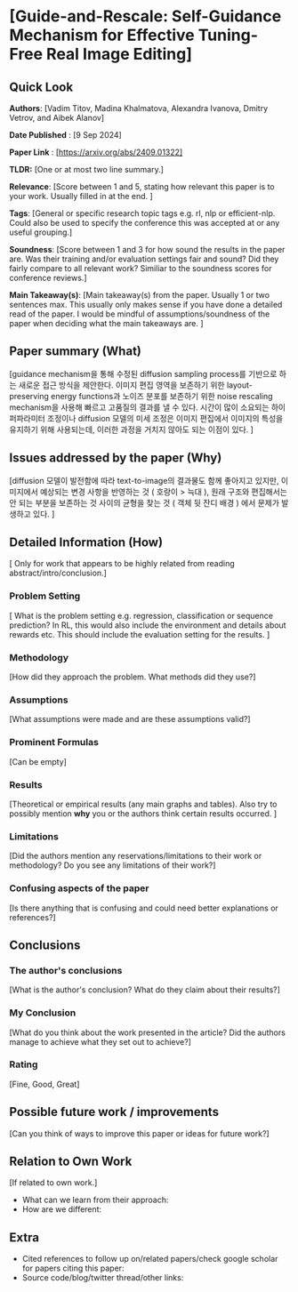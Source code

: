 # [Guide-and-Rescale: Self-Guidance Mechanism for Effective Tuning-Free Real Image Editing]
## Quick Look

**Authors**: [Vadim Titov, Madina Khalmatova, Alexandra Ivanova, Dmitry Vetrov, and Aibek Alanov]

**Date Published** : [9 Sep 2024]

**Paper Link** : [https://arxiv.org/abs/2409.01322]

**TLDR:** [One or at most two line summary.] 

**Relevance**: [Score between 1 and 5, stating how relevant this paper is to your work. Usually filled in at the end. ]

**Tags**: [General or specific research topic tags e.g. rl, nlp or efficient-nlp. Could also be used to specify the conference this was accepted at or any useful grouping.]

**Soundness**: [Score between 1 and 3 for how sound the results in the paper are. Was their training and/or evaluation settings fair and sound? Did they fairly compare to all relevant work? Similiar to the soundness scores for conference reviews.]

**Main Takeaway(s)**: [Main takeaway(s) from the paper. Usually 1 or two sentences max. This usually only makes sense if you have done a detailed read of the paper. I would be mindful of assumptions/soundness of the paper when deciding what the main takeaways are. ]

## Paper summary (What)
[guidance mechanism을 통해 수정된 diffusion sampling process를 기반으로 하는 새로운 접근 방식을 제안한다. 이미지 편집 영역을 보존하기 위한 layout-preserving energy functions과 노이즈 분포를 보존하기 위한 noise rescaling mechanism을 사용해 빠르고 고품질의 결과를 낼 수 있다. 
시간이 많이 소요되는 하이퍼파라미터 조정이나 diffusion 모델의 미세 조정은 이미지 편집에서 이미지의 특성을 유지하기 위해 사용되는데, 이러한 과정을 거치지 않아도 되는 이점이 있다.   ]

## Issues addressed by the paper (Why)
[diffusion 모델이 발전함에 따라 text-to-image의 결과물도 함께 좋아지고 있지만, 이미지에서 예상되는 변경 사항을 반영하는 것 ( 호랑이 > 늑대 ), 원래 구조와 편집해서는 안 되는 부분을 보존하는 것 사이의 균형을 찾는 것 ( 객체 뒷 잔디 배경 ) 에서 문제가 발생하고 있다. ]

## Detailed Information (How)
[ Only for work that appears to be highly related from reading abstract/intro/conclusion.]

### Problem Setting
[ What is the problem setting e.g. regression, classification or sequence prediction? In RL, this would also include the environment and details about rewards etc. This should include the evaluation setting for the results. ]

### Methodology
[How did they approach the problem. What methods did they use?]

### Assumptions
[What assumptions were made and are these assumptions valid?]

### Prominent Formulas
[Can be empty]

### Results
[Theoretical or empirical results (any main graphs and tables). Also try to possibly mention **why** you or the authors think certain results occurred. ]

### Limitations
[Did the authors mention any reservations/limitations to their work or methodology? Do you see any limitations of their work?]

### Confusing aspects of the paper
[Is there anything that is confusing and could need better explanations or references?]

## Conclusions

### The author's conclusions
[What is the author's conclusion? What do they claim about their results?]

### My Conclusion
[What do you think about the work presented in the article? Did the authors manage to achieve what they set out to achieve?]

### Rating
[Fine, Good, Great]

## Possible future work / improvements
[Can you think of ways to improve this paper or ideas for future work?]

## Relation to Own Work
[If related to own work.]

- What can we learn from their approach:
- How are we different:

## Extra
- Cited references to follow up on/related papers/check google scholar for papers citing this paper:
- Source code/blog/twitter thread/other links:

